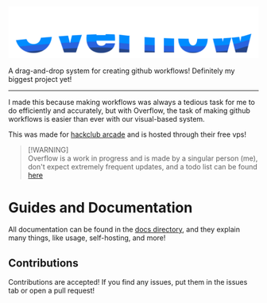![Overflow](https://github.com/29cmb/Github-Workflow-Builder/blob/744ce03488794410c117e21abcf1fecc1b5cfe0d/client/public/assets/FullLogo.png?raw=true)

A drag-and-drop system for creating github workflows! Definitely my biggest project yet!

---

I made this because making workflows was always a tedious task for me to do efficiently and accurately, but with Overflow, the task of making github workflows is easier than ever with our visual-based system.

This was made for [hackclub arcade](https://hackclub.com/arcade) and is hosted through their free vps!

> [!WARNING]\
> Overflow is a work in progress and is made by a singular person (me), don't expect extremely frequent updates, and a todo list can be found [here](https://github.com/29cmb/Github-Workflow-Builder/development/TODO.md)

# Guides and Documentation
All documentation can be found in the [docs directory](https://github.com/29cmb/Github-Workflow-Builder/docs/), and they explain many things, like usage, self-hosting, and more!

## Contributions
Contributions are accepted! If you find any issues, put them in the issues tab or open a pull request!
